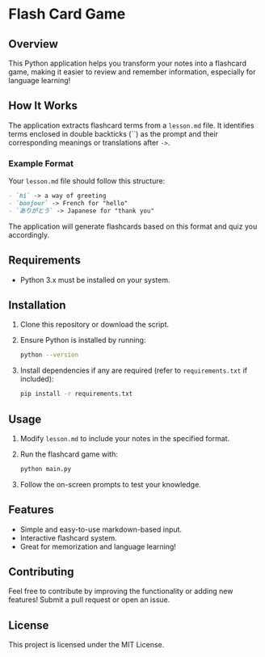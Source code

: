 # Flash Card Game

## Overview

This Python application helps you transform your notes into a flashcard game, making it easier to review and remember information, especially for language learning!

## How It Works

The application extracts flashcard terms from a `lesson.md` file. It identifies terms enclosed in double backticks (``) as the prompt and their corresponding meanings or translations after `->`.

### Example Format

Your `lesson.md` file should follow this structure:

```md
- `hi` -> a way of greeting
- `bonjour` -> French for "hello"
- `ありがとう` -> Japanese for "thank you"
```

The application will generate flashcards based on this format and quiz you accordingly.

## Requirements

- Python 3.x must be installed on your system.

## Installation

1. Clone this repository or download the script.
2. Ensure Python is installed by running:

   ```sh
   python --version
   ```

3. Install dependencies if any are required (refer to `requirements.txt` if included):

   ```sh
   pip install -r requirements.txt
   ```

## Usage

1. Modify `lesson.md` to include your notes in the specified format.
2. Run the flashcard game with:

   ```sh
   python main.py
   ```

3. Follow the on-screen prompts to test your knowledge.

## Features

- Simple and easy-to-use markdown-based input.
- Interactive flashcard system.
- Great for memorization and language learning!

## Contributing

Feel free to contribute by improving the functionality or adding new features! Submit a pull request or open an issue.

## License

This project is licensed under the MIT License.
